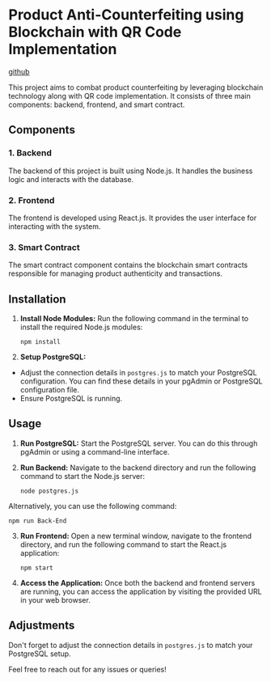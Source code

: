 # Product Anti-Counterfeiting using Blockchain with QR Code Implementation

[github](https://github.com/naseefu/Product_anti_counter_feiting_using_Block_chain)

This project aims to combat product counterfeiting by leveraging blockchain technology along with QR code implementation. It consists of three main components: backend, frontend, and smart contract.

## Components

### 1. Backend
The backend of this project is built using Node.js. It handles the business logic and interacts with the database.

### 2. Frontend
The frontend is developed using React.js. It provides the user interface for interacting with the system.

### 3. Smart Contract
The smart contract component contains the blockchain smart contracts responsible for managing product authenticity and transactions.

## Installation

1. **Install Node Modules:**
   Run the following command in the terminal to install the required Node.js modules:
	
       npm install


2. **Setup PostgreSQL:**
- Adjust the connection details in `postgres.js` to match your PostgreSQL configuration. You can find these details in your pgAdmin or PostgreSQL configuration file.
- Ensure PostgreSQL is running.

## Usage

1. **Run PostgreSQL:**
Start the PostgreSQL server. You can do this through pgAdmin or using a command-line interface.

2. **Run Backend:**
Navigate to the backend directory and run the following command to start the Node.js server:

       node postgres.js


Alternatively, you can use the following command:
	
	npm run Back-End


3. **Run Frontend:**
Open a new terminal window, navigate to the frontend directory, and run the following command to start the React.js application:

       npm start


4. **Access the Application:**
Once both the backend and frontend servers are running, you can access the application by visiting the provided URL in your web browser.

## Adjustments
Don't forget to adjust the connection details in `postgres.js` to match your PostgreSQL setup.

Feel free to reach out for any issues or queries!
